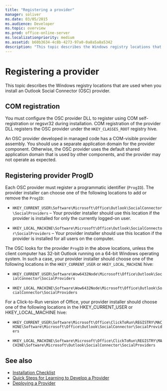 ```yaml
---
title: "Registering a provider"
manager: soliver
ms.date: 03/05/2015
ms.audience: Developer
ms.topic: overview
ms.prod: office-online-server
ms.localizationpriority: medium
ms.assetid: b60b3634-4c8b-4273-97a0-0a8a5a8a5342
description: "This topic describes the Windows registry locations that are used when you install an Outlook Social Connector (OSC) provider."
---
```


# Registering a provider

This topic describes the Windows registry locations that are used when you install an Outlook Social Connector (OSC) provider.
  
## COM registration

You must configure the OSC provider DLL to register using COM self-registration or regsvr32 during installation. COM registration of the provider DLL registers the OSC provider under the `HKEY_CLASSES_ROOT` registry hive. 
  
An OSC provider developed in managed code has a COM-visible provider assembly. You should use a separate application domain for the provider component. Otherwise, the OSC provider uses the default shared application domain that is used by other components, and the provider may not operate as expected.
  
## Registering provider ProgID

Each OSC provider must register a programmatic identifier (`ProgID`). The provider installer can choose one of the following locations to add or remove the `ProgID`:
  
- `HKEY_CURRENT_USER\Software\Microsoft\Office\Outlook\SocialConnector\SocialProviders` &ndash; Your provider installer should use this location if the provider is installed for only the currently logged-on user.
    
- `HKEY_LOCAL_MACHINE\Software\Microsoft\Office\Outlook\SocialConnector\SocialProviders` &ndash; Your provider installer should use this location if the provider is installed for all users on the computer.
    
The OSC looks for the provider  `ProgID` in the above locations, unless the client computer has 32-bit Outlook running on a 64-bit Windows operating system. In such a case, your provider installer should choose one of the following locations in the  `HKEY_CURRENT_USER` or  `HKEY_LOCAL_MACHINE` hive: 
  
- `HKEY_CURRENT_USER\Software\Wow6432Node\Microsoft\Office\Outlook\SocialConnector\SocialProviders`
    
- `HKEY_LOCAL_MACHINE\Software\Wow6432Node\Microsoft\Office\Outlook\SocialConnector\SocialProviders`
    
For a Click-to-Run version of Office, your provider installer should choose one of the following locations in the HKEY_CURRENT_USER or HKEY_LOCAL_MACHINE hive:
  
- `HKEY_CURRENT_USER\Software\Microsoft\Office\ClickToRun\REGISTRY\MACHINE\Software\Microsoft\Office\Outlook\SocialConnector\SocialProviders`
    
- `HKEY_LOCAL_MACHINE\Software\Microsoft\Office\ClickToRun\REGISTRY\MACHINE\Software\Microsoft\Outlook\SocialConnector\SocialProviders`
    
## See also

- [Installation Checklist](installation-checklist.md)
- [Quick Steps for Learning to Develop a Provider](quick-steps-for-learning-to-develop-a-provider.md)
- [Deploying a Provider](deploying-a-provider.md)

